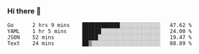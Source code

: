 ### Hi there 👋


<!--START_SECTION:waka-->
```text
Go      2 hrs 9 mins    ████████████░░░░░░░░░░░░░   47.62 % 
YAML    1 hr 5 mins     ██████░░░░░░░░░░░░░░░░░░░   24.00 % 
JSON    52 mins         █████░░░░░░░░░░░░░░░░░░░░   19.47 % 
Text    24 mins         ██▒░░░░░░░░░░░░░░░░░░░░░░   08.89 % 
```
<!--END_SECTION:waka-->

<!--
**ssrahul96/ssrahul96** is a ✨ _special_ ✨ repository because its `README.md` (this file) appears on your GitHub profile.

Here are some ideas to get you started:

- 🔭 I’m currently working on ...
- 🌱 I’m currently learning ...
- 👯 I’m looking to collaborate on ...
- 🤔 I’m looking for help with ...
- 💬 Ask me about ...
- 📫 How to reach me: ...
- 😄 Pronouns: ...
- ⚡ Fun fact: ...
-->
